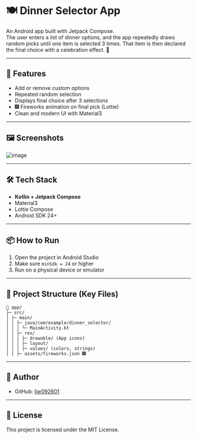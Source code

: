 # 🍽️ Dinner Selector App

An Android app built with Jetpack Compose.  
The user enters a list of dinner options, and the app repeatedly draws random picks until one item is selected 3 times. That item is then declared the final choice with a celebration effect. 🎉

---

## 🚀 Features

- Add or remove custom options
- Repeated random selection
- Displays final choice after 3 selections
- 🎆 Fireworks animation on final pick (Lottie)
- Clean and modern UI with Material3

---

## 🖼️ Screenshots
![image](https://github.com/user-attachments/assets/7a3606d2-a932-4301-9806-4568ebdba449)

---

## 🛠️ Tech Stack

- **Kotlin + Jetpack Compose**
- Material3
- Lottie Compose
- Android SDK 24+

---

## 📦 How to Run

1. Open the project in Android Studio
2. Make sure `minSdk = 24` or higher
3. Run on a physical device or emulator

---

## 📁 Project Structure (Key Files)
```
📁 app/
├─ src/
│ ├─ main/
│ │ ├─ java/com/example/dinner_selector/
│ │ │ └─ MainActivity.kt
│ │ ├─ res/
│ │ │ ├─ drawable/ (App icons)
│ │ │ ├─ layout/
│ │ │ ├─ values/ (colors, strings)
│ │ ├─ assets/fireworks.json 🎆
```

---

## 👤 Author

- GitHub: [ljw092601](https://github.com/ljw092601)

---

## 📄 License

This project is licensed under the MIT License.
